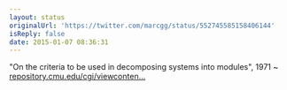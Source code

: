 ```yaml
---
layout: status
originalUrl: 'https://twitter.com/marcgg/status/552745585158406144'
isReply: false
date: 2015-01-07 08:36:31
---
```


"On the criteria to be used in decomposing systems into modules", 1971 ~ [repository.cmu.edu/cgi/viewconten…](http://repository.cmu.edu/cgi/viewcontent.cgi?article=2979&context=compsci)
